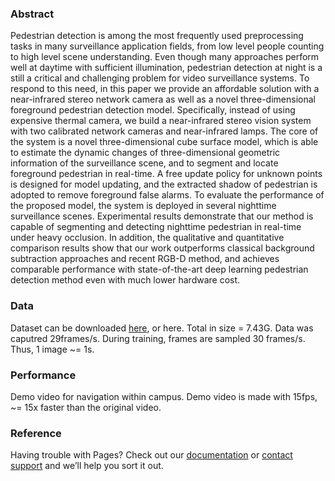 ### Abstract

Pedestrian detection is among the most frequently used preprocessing tasks in many surveillance application fields, from low level people
counting to high level scene understanding. Even though many approaches perform well at daytime with sufficient illumination, pedestrian
detection at night is a still a critical and challenging problem for video surveillance systems. To respond to this need, in this paper we
provide an affordable solution with a near-infrared stereo network camera as well as a novel three-dimensional foreground pedestrian
detection model. Specifically, instead of using expensive thermal camera, we build a near-infrared stereo vision system with two
calibrated network cameras and near-infrared lamps. The core of the system is a novel three-dimensional cube surface model, which is able
to estimate the dynamic changes of three-dimensional geometric information of the surveillance scene, and to segment and locate foreground
pedestrian in real-time. A free update policy for unknown points is designed for model updating, and the extracted shadow of pedestrian
is adopted to remove foreground false alarms. To evaluate the performance of the proposed model, the system is deployed in several
nighttime surveillance scenes. Experimental results demonstrate that our method is capable of segmenting and detecting nighttime
pedestrian in real-time under heavy occlusion. In addition, the qualitative and quantitative comparison results show that our work
outperforms classical background subtraction approaches and recent RGB-D method, and achieves comparable performance with state-of-the-art
deep learning pedestrian detection method even with much lower hardware cost.


### Data

Dataset can be downloaded [here](http://www.baidu.com), or here. Total in size = 7.43G. Data was caputred 29frames/s. During training, frames are sampled 30 frames/s. Thus, 1 image ~= 1s.

### Performance

Demo video for navigation within campus. Demo video is made with 15fps, ~= 15x faster than the original video.

### Reference

Having trouble with Pages? Check out our [documentation](https://help.github.com/categories/github-pages-basics/) or [contact support](https://github.com/contact) and we’ll help you sort it out.
